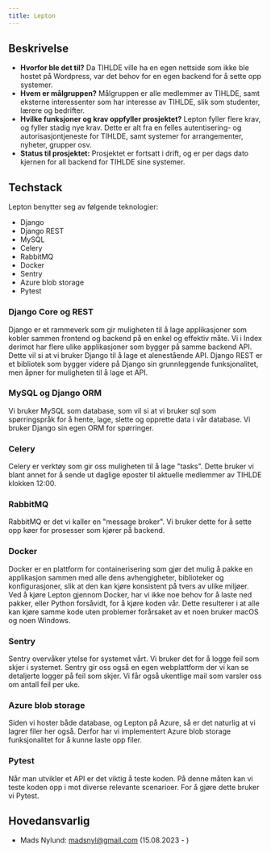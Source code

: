```yaml
---
title: Lepton
---
```


## Beskrivelse

* **Hvorfor ble det til?** Da TIHLDE ville ha en egen nettside som ikke ble hostet på Wordpress, var det behov for en egen backend for å sette opp systemer.
* **Hvem er målgruppen?** Målgruppen er alle medlemmer av TIHLDE, samt eksterne interessenter som har interesse av TIHLDE, slik som studenter, lærere og bedrifter.
* **Hvilke funksjoner og krav oppfyller prosjektet?** Lepton fyller flere krav, og fyller stadig nye krav. Dette er alt fra en felles autentisering- og autorisasjontjeneste for TIHLDE, samt systemer for arrangementer, nyheter, grupper osv.
* **Status til prosjektet:** Prosjektet er fortsatt i drift, og er per dags dato kjernen for all backend for TIHLDE sine systemer.

## Techstack
Lepton benytter seg av følgende teknologier:

* Django
* Django REST
* MySQL
* Celery
* RabbitMQ
* Docker
* Sentry
* Azure blob storage
* Pytest

### Django Core og REST

Django er et rammeverk som gir muligheten til å lage applikasjoner som kobler sammen frontend og backend på en enkel og effektiv måte. Vi i Index derimot har flere ulike applikasjoner som bygger på samme backend API. Dette vil si at vi bruker Django til å lage et alenestående API. Django REST er et bibliotek som bygger videre på Django sin grunnleggende funksjonalitet, men åpner for muligheten til å lage et API.

### MySQL og Django ORM

Vi bruker MySQL som database, som vil si at vi bruker sql som spørringspråk for å hente, lage, slette og opprette data i vår database. Vi bruker Django sin egen ORM for spørringer.

### Celery

Celery er verktøy som gir oss muligheten til å lage "tasks". Dette bruker vi blant annet for å sende ut daglige eposter til aktuelle medlemmer av TIHLDE klokken 12:00.

### RabbitMQ

RabbitMQ er det vi kaller en "message broker". Vi bruker dette for å sette opp køer for prosesser som kjører på backend.

### Docker

Docker er en plattform for containerisering som gjør det mulig å pakke en applikasjon sammen med alle dens avhengigheter, biblioteker og konfigurasjoner, slik at den kan kjøre konsistent på tvers av ulike miljøer. Ved å kjøre Lepton gjennom Docker, har vi ikke noe behov for å laste ned pakker, eller Python forsåvidt, for å kjøre koden vår. Dette resulterer i at alle kan kjøre samme kode uten problemer forårsaket av et noen bruker macOS og noen Windows.

### Sentry

Sentry overvåker ytelse for systemet vårt. Vi bruker det for å logge feil som skjer i systemet. Sentry gir oss også en egen webplattform der vi kan se detaljerte logger på feil som skjer. Vi får også ukentlige mail som varsler oss om antall feil per uke.

### Azure blob storage

Siden vi hoster både database, og Lepton på Azure, så er det naturlig at vi lagrer filer her også. Derfor har vi implementert Azure blob storage funksjonalitet for å kunne laste opp filer.

### Pytest

Når man utvikler et API er det viktig å teste koden. På denne måten kan vi teste koden opp i mot diverse relevante scenarioer. For å gjøre dette bruker vi Pytest.

## Hovedansvarlig

* Mads Nylund: madsnyl@gmail.com (15.08.2023 - )